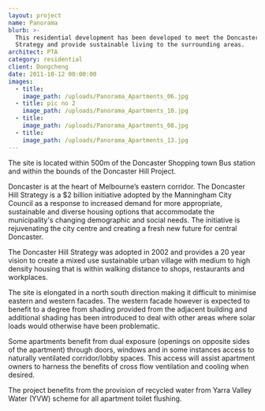 ```yaml
---
layout: project
name: Panorama
blurb: >-
  This residential development has been developed to meet the Doncaster Hill
  Strategy and provide sustainable living to the surrounding areas.
architect: PTA
category: residential
client: Dongcheng
date: 2011-10-12 00:00:00
images:
  - title:
    image_path: /uploads/Panorama_Apartments_06.jpg
  - title: pic no 2
    image_path: /uploads/Panorama_Apartments_10.jpg
  - title:
    image_path: /uploads/Panorama_Apartments_08.jpg
  - title:
    image_path: /uploads/Panorama_Apartments_13.jpg
---
```



The site is located within 500m of the Doncaster Shopping town Bus station and within the bounds of the Doncaster Hill Project.

Doncaster is at the heart of Melbourne’s eastern corridor. The Doncaster Hill Strategy is a $2 billion initiative adopted by the Manningham City Council as a response to increased demand for more appropriate, sustainable and diverse housing options that accommodate the municipality's changing demographic and social needs. The initiative is rejuvenating the city centre and creating a fresh new future for central Doncaster.

The Doncaster Hill Strategy was adopted in 2002 and provides a 20 year vision to create a mixed use sustainable urban village with medium to high density housing that is within walking distance to shops, restaurants and workplaces.

The site is elongated in a north south direction making it difficult to minimise eastern and western facades. The western facade however is expected to benefit to a degree from shading provided from the adjacent building and additional shading has been introduced to deal with other areas where solar loads would otherwise have been problematic.

Some apartments benefit from dual exposure (openings on opposite sides of the apartment) through doors, windows and in some instances access to naturally ventilated corridor/lobby spaces. This access will assist apartment owners to harness the benefits of cross flow ventilation and cooling when desired.

The project benefits from the provision of recycled water from Yarra Valley Water (YVW) scheme for all apartment toilet flushing.